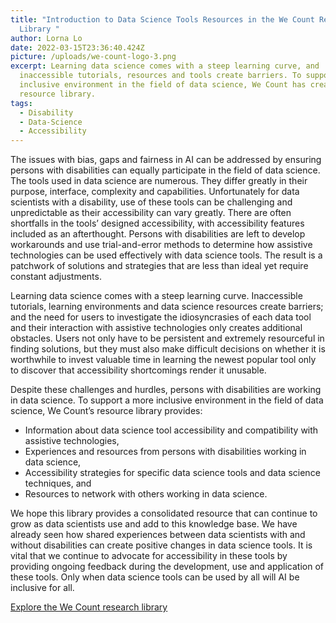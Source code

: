 ```yaml
---
title: "Introduction to Data Science Tools Resources in the We Count Research
  Library "
author: Lorna Lo
date: 2022-03-15T23:36:40.424Z
picture: /uploads/we-count-logo-3.png
excerpt: Learning data science comes with a steep learning curve, and
  inaccessible tutorials, resources and tools create barriers. To support a more
  inclusive environment in the field of data science, We Count has created a
  resource library.
tags:
  - Disability
  - Data-Science
  - Accessibility
---
```

The issues with bias, gaps and fairness in AI can be addressed by ensuring persons with disabilities can equally participate in the field of data science. The tools used in data science are numerous. They differ greatly in their purpose, interface, complexity and capabilities. Unfortunately for data scientists with a disability, use of these tools can be challenging and unpredictable as their accessibility can vary greatly. There are often shortfalls in the tools’ designed accessibility, with accessibility features included as an afterthought. Persons with disabilities are left to develop workarounds and use trial-and-error methods to determine how assistive technologies can be used effectively with data science tools. The result is a patchwork of solutions and strategies that are less than ideal yet require constant adjustments.  

Learning data science comes with a steep learning curve. Inaccessible tutorials, learning environments and data science resources create barriers; and the need for users to investigate the idiosyncrasies of each data tool and their interaction with assistive technologies only creates additional obstacles. Users not only have to be persistent and extremely resourceful in finding solutions, but they must also make difficult decisions on whether it is worthwhile to invest valuable time in learning the newest popular tool only to discover that accessibility shortcomings render it unusable.  

Despite these challenges and hurdles, persons with disabilities are working in data science. To support a more inclusive environment in the field of data science, We Count’s resource library provides:  

* Information about data science tool accessibility and compatibility with assistive technologies, 
* Experiences and resources from persons with disabilities working in data science, 
* Accessibility strategies for specific data science tools and data science techniques, and 
* Resources to network with others working in data science. 

We hope this library provides a consolidated resource that can continue to grow as data scientists use and add to this knowledge base. We have already seen how shared experiences between data scientists with and without disabilities can create positive changes in data science tools. It is vital that we continue to advocate for accessibility in these tools by providing ongoing feedback during the development, use and application of these tools. Only when data science tools can be used by all will AI be inclusive for all.

[Explore the We Count research library](https://wecount.inclusivedesign.ca/resources/)
